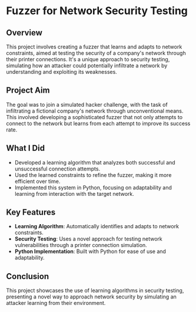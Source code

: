 # Fuzzer for Network Security Testing

## Overview
This project involves creating a fuzzer that learns and adapts to network constraints, aimed at testing the security of a company's network through their printer connections. It's a unique approach to security testing, simulating how an attacker could potentially infiltrate a network by understanding and exploiting its weaknesses.

## Project Aim
The goal was to join a simulated hacker challenge, with the task of infiltrating a fictional company's network through unconventional means. This involved developing a sophisticated fuzzer that not only attempts to connect to the network but learns from each attempt to improve its success rate.

## What I Did
- Developed a learning algorithm that analyzes both successful and unsuccessful connection attempts.
- Used the learned constraints to refine the fuzzer, making it more efficient over time.
- Implemented this system in Python, focusing on adaptability and learning from interaction with the target network.

## Key Features
- **Learning Algorithm**: Automatically identifies and adapts to network constraints.
- **Security Testing**: Uses a novel approach for testing network vulnerabilities through a printer connection simulation.
- **Python Implementation**: Built with Python for ease of use and adaptability.

## Conclusion
This project showcases the use of learning algorithms in security testing, presenting a novel way to approach network security by simulating an attacker learning from their environment.
